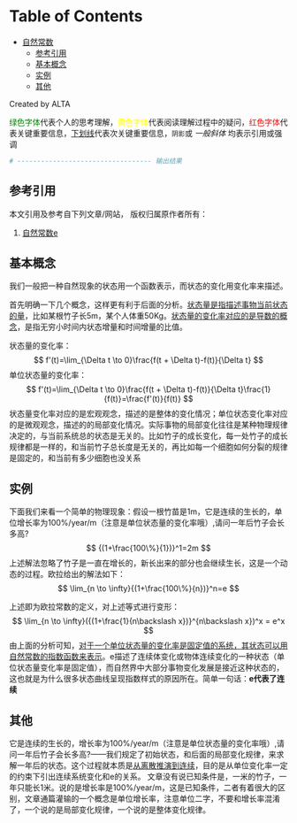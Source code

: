 
Table of Contents
=================

   * [自然常数](#自然常数)
      * [参考引用](#参考引用)
      * [基本概念](#基本概念)
      * [实例](#实例)
      * [其他](#其他)

Created by ALTA

<font color=#008000>绿色字体</font>代表个人的思考理解，<font color=Yellow>黄色字体</font>代表阅读理解过程中的疑问，<font color=Red>红色字体</font>代表关键重要信息，<u>下划线</u>代表次关键重要信息，`阴影`或 *一般斜体* 均表示引用或强调 

```python
# ---------------------------------- 输出结果
```

## 参考引用  

本文引用及参考自下列文章/网站， 版权归属原作者所有：

1. [自然常数e](<https://zhuanlan.zhihu.com/p/40317763>)

## 基本概念  

我们一般把一种自然现象的状态用一个函数表示，而状态的变化用变化率来描述。  

首先明确一下几个概念，这样更有利于后面的分析。<u>状态量是指描述事物当前状态的量</u>，比如某根竹子长5m，某个人体重50Kg。<u>状态量的变化率对应的是导数的概念</u>，是指无穷小时间内状态增量和时间增量的比值。

状态量的变化率：  
$$
f'(t)=\lim_{\Delta t \to 0}\frac{f(t + \Delta t)-f(t)}{\Delta t}
$$
单位状态量的变化率：  
$$
f'(t)=\lim_{\Delta t \to 0}\frac{f(t + \Delta t)-f(t)}{\Delta t}\frac{1}{f(t)}=\frac{f'(t)}{f(t)}
$$
状态量变化率对应的是宏观观念，描述的是整体的变化情况；单位状态变化率对应的是微观观念，描述的的局部变化情况。实际事物的局部变化往往是某种物理规律决定的，与当前系统总的状态是无关的。比如竹子的成长变化，每一处竹子的成长规律都是一样的，和当前竹子总长度是无关的，再比如每一个细胞如何分裂的规律是固定的，和当前有多少细胞也没关系  

## 实例  

下面我们来看一个简单的物理现象：假设一根竹苗是1m，它是连续的生长的，单位增长率为100%/year/m（注意是单位状态量的变化率哦）,请问一年后竹子会长多高?  
$$
{(1+\frac{100\%}{1})}^1=2m
$$
上述解法忽略了竹子是一直在增长的，新长出来的部分也会继续生长，这是一个动态的过程。欧拉给出的解法如下：
$$
\lim_{n \to \infty}{(1+\frac{100\%}{n})}^n=e
$$

上述即为欧拉常数的定义，对上述等式进行变形：  
$$
\lim_{n \to \infty}({(1+\frac{1}{n\backslash x})}^{n\backslash x})^x = e^x
$$
由上面的分析可知，<u>对于一个单位状态量的变化率是固定值的系统，其状态可以用自然常数的指数函数来表示</u>。e描述了连续体变化或物体连续变化的一种状态（单位状态量变化率是固定值），而自然界中大部分事物变化发展是接近这种状态的，这也就是为什么很多状态曲线呈现指数样式的原因所在。简单一句话：**e代表了连续**

## 其他  

它是连续的生长的，增长率为100%/year/m（注意是单位状态量的变化率哦）,请问一年后竹子会长多高?——我们规定了初始状态，和后面的局部变化规律，来求解一年后的状态。这个过程就本质是<u>从离散推演到连续</u>，目的是从单位变化率一定的约束下引出连续系统变化和e的关系。 文章没有说已知条件是，一米的竹子，一年只能长1米。说的是增长率是100%/year/m，这是已知条件，二者有着很大的区别，文章通篇灌输的一个概念是单位增长率，注意单位二字，不要和增长率混淆了，一个说的是局部变化规律，一个说的是整体变化规律。